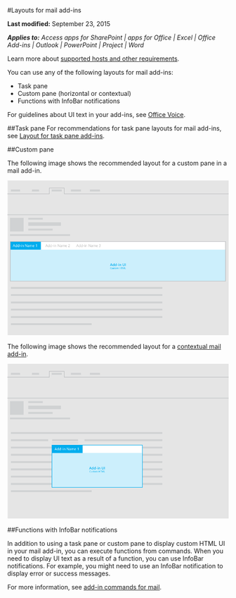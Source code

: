 #Layouts for mail add-ins

**Last modified:** September 23, 2015

***Applies to:** Access apps for SharePoint | apps for Office | Excel | Office Add-ins | Outlook | PowerPoint | Project | Word*

Learn more about [supported hosts and other requirements](https://msdn.microsoft.com/EN-US/library/office/dn833104.aspx).

You can use any of the following layouts for mail add-ins:

- Task pane
- Custom pane (horizontal or contextual)
- Functions with InfoBar notifications

For guidelines about UI text in your add-ins, see [Office Voice](Voice.md).

##Task pane
 For recommendations for task pane layouts for mail add-ins, see [Layout for task pane add-ins](TaskpaneAddin.md).


##Custom pane

The following image shows the recommended layout for a custom pane in a mail add-in.

![Layout of a custom pane in a mail add-in](../../images/mail-add-in-custom-pane.png)

The following image shows the recommended layout for a [contextual mail add-in](https://msdn.microsoft.com/EN-US/library/office/dn893542.aspx).

![Layout of a contextual mail add-in](../../images/mail-add-in-contextual-card.png)

##Functions with InfoBar notifications

In addition to using a task pane or custom pane to display custom HTML UI in your mail add-in, you can execute functions from commands. When you need to display UI text as a result of a function, you can use InfoBar notifications. For example, you might need to use an InfoBar notification to display error or success messages. 

For more information, see [add-in commands for mail](https://msdn.microsoft.com/EN-US/library/office/mt267546.aspx). 



